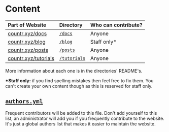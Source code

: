 # Content

| Part of Website                                      | Directory                  | Who can contribute? |
|:-----------------------------------------------------|:---------------------------|:--------------------|
| [countr.xyz/docs](https://countr.xyz/docs)           | [`/docs`](docs/)           | Anyone              |
| [countr.xyz/blog](https://countr.xyz/blog)           | [`/blog`](blog/)           | Staff only*         |
| [countr.xyz/posts](https://countr.xyz/posts)         | [`/posts`](posts/)         | Anyone              |
| [countr.xyz/tutorials](https://countr.xyz/tutorials) | [`/tutorials`](tutorials/) | Anyone              |

More information about each one is in the directories' README's.

**\*Staff only:** if you find spelling mistakes then feel free to fix them. You can't create your own content though as this is reserved for staff only.

## [`authors.yml`](authors.yml)

Frequent contributors will be added to this file. Don't add yourself to this list, an administrator will add you if you frequently contribute to the website. It's just a global authors list that makes it easier to maintain the website.